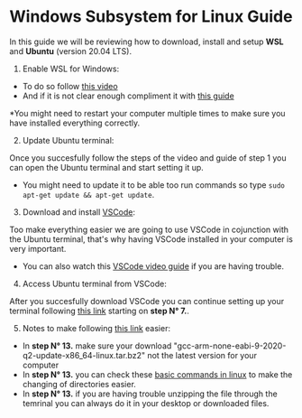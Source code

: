 # Windows Subsystem for Linux Guide

In this guide we will be reviewing how to download, install and setup
**WSL** and **Ubuntu** (version 20.04 LTS).

1. Enable WSL for Windows:

- To do so follow [this video](https://www.youtube.com/watch?v=n-J9438Mv-s)
- And if it is not clear enough compliment it with [this guide](https://www.windowscentral.com/install-windows-subsystem-linux-windows-10) 

*You might need to restart your computer multiple times to make sure you
have installed everything correctly.

2. Update Ubuntu terminal: 

Once you succesfully follow the steps of the video and guide of step 1
you can open the Ubuntu terminal and start setting it up.

- You might need to update it to be able too run commands so type
`sudo apt-get update && apt-get update`.

3. Download and install [VSCode](https://code.visualstudio.com/download):

Too make everything easier we are going to use VSCode in cojunction with
the Ubuntu terminal, that's why having VSCode installed in your computer
is very important.
- You can also watch this [VSCode video guide](https://code.visualstudio.com/learn/get-started/basics) if you are having trouble.

4. Access Ubuntu terminal from VSCode:

After you succesfully download VSCode you can continue setting up your 
terminal following [this link](https://gitlab.com/aruw/controls/taproot/-/wikis/Windows-WSL-Setup)
starting on **step N° 7.**.

5. Notes to make following [this link](https://gitlab.com/aruw/controls/taproot/-/wikis/Windows-WSL-Setup) easier:

- In **step N° 13.** make sure your download "gcc-arm-none-eabi-9-2020-q2-update-x86_64-linux.tar.bz2" not the latest version for your computer
- In **step N° 13.** you can check these [basic commands in linux](https://www.hostinger.com/tutorials/linux-commands) to make the changing of directories
easier.
- In **step N° 13.** if you are having trouble unzipping the file through the temrinal you can always do it in your desktop or downloaded files.
